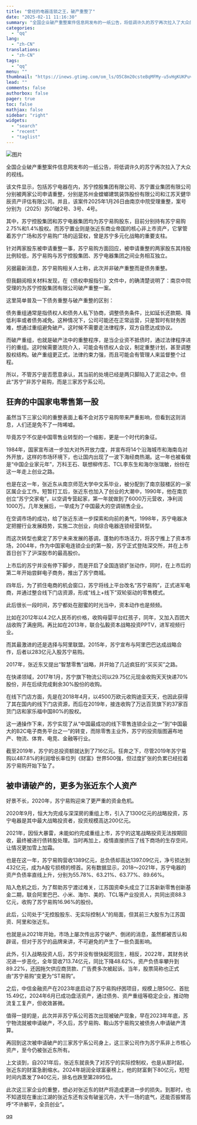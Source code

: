 ```yaml
---
title: "曾经的电器连锁之王，破产重整了"
date: "2025-02-11 11:16:30"
summary: "全国企业破产重整案件信息网发布的一纸公告，将低调许久的苏宁再次拉入了大众的视线。该文件显示，包括苏宁..."
categories:
  - "qq"
lang:
  - "zh-CN"
translations:
  - "zh-CN"
tags:
  - "qq"
menu: ""
thumbnail: "https://inews.gtimg.com/om_ls/O5C8m20csteBqMFMy-u5vHgKUKPuvKCzmCnYvZcs_OS0oAA_640360/0"
lead: ""
comments: false
authorbox: false
pager: true
toc: false
mathjax: false
sidebar: "right"
widgets:
  - "search"
  - "recent"
  - "taglist"
---
```


![图片](https://inews.gtimg.com/news_bt/O5WVZTICsjcZXVBlofg2aJnmLesrPtu21qyEELsV7HMk4AA/641)

全国企业破产重整案件信息网发布的一纸公告，将低调许久的苏宁再次拉入了大众的视线。

该文件显示，包括苏宁电器在内，苏宁控股集团有限公司、苏宁置业集团有限公司分别被两家公司申请重整，分别是苏州金螳螂建筑装饰股份有限公司和江苏天健华辰资产评估有限公司。并且，该案件2025年1月26日由南京中院受理重整，案号分别为（2025）苏01破2号、3号、4号。

其中，苏宁控股集团和苏宁电器集团均为苏宁易购股东，目前分别持有苏宁易购2.75%和1.4%股权。而苏宁置业则是张近东商业帝国的核心非上市资产，它掌管着苏宁广场和苏宁易购广场的运营权，曾是苏宁多元化战略的重要支柱。

针对两家股东被申请重整一事，苏宁易购方面回应，被申请重整的两家股东其持股比例较低，苏宁易购与苏宁控股集团、苏宁电器集团之间业务相互独立。

另据最新消息，苏宁易购相关人士称，此次并非破产重整而是债务重整。

但我翻阅相关材料发现，在《债权申报指引》文件中，的确清楚说明了：南京中院受理的为苏宁控股集团有限公司破产重整一案。

这里简单普及一下债务重整与破产重整的区别：

债务重组通常是指债权人和债务人私下协商，调整债务条件，比如延长还款期、降低利率或者债务减免。这种情况下，公司可能还在正常运营，只是暂时有财务困难，想通过重组避免破产。这时候不需要走法律程序，双方自愿达成协议。

而破产重组，也就是破产法中的重整程序，是当企业资不抵债时，通过法律程序进行的重组。这时候需要法院介入，可能会有债权人会议，制定重整计划，甚至调整股权结构。破产重组更正式，法律约束力强，而且可能会有管理人来监督整个过程。

所以，不管苏宁是否愿意承认，其当前的处境已经是两只脚陷入了泥沼之中。但此“苏宁”非苏宁易购，而是三家苏宁系公司。

狂奔的中国家电零售第一股
------------

虽然当下三家公司的重整表面上看不会对苏宁易购带来严重影响，但看到这则消息，人们还是免不了一阵唏嘘。

毕竟苏宁不仅是中国零售业转型的一个缩影，更是一个时代的象征。

1984年，国家宣布进一步加大对外开放力度，并宣布将14个沿海城市和海南岛对外开放，这样的市场环境下，也让国内出现了一波下海经商热潮。这一年也被看做是“中国企业家元年”，万科王石、联想柳传志、TCL李东生和海尔张瑞敏，纷纷在这一年走上创业之路。

也是在这一年，张近东从南京师范大学中文系毕业，被分配到了南京鼓楼区的一家区属企业工作。短暂打工后，张近东也加入了创业的大潮中，1990年，他在南京创立“苏宁交家电”，以空调专营起家，第一年就做到了6000万元营收，净利润1000万。几年发展后，一举成为了中国最大的空调销售企业。

在空调市场的成功，给了张近东进一步探索和向前的勇气，1998年，苏宁电器决定把握行业发展趋势，实施二次创业，向综合电器连锁经营转型。

而这次转型也奠定了苏宁未来发展的基调，蓬勃的市场活力，将苏宁推上了资本市场，2004年，作为中国家电连锁企业的第一股，苏宁正式登陆深交所，并在上市首日创下了沪深股市的最高股价。

上市后的苏宁并没有停下脚步，而是开启了全国连锁扩张动作，同时，在上市后的第二年开始尝鲜电子商务，推出了苏宁商城。

四年后，为了抓住电商的机会窗口，苏宁将线上平台改名“苏宁易购”，正式进军电商，并通过整合线下门店资源，形成“线上+线下”双轮驱动的零售模式。

此后很长一段时间，苏宁都处在甜蜜的时光当中，资本动作也是频频。

比如在2012年以4.2亿人民币的价格，收购母婴平台红孩子，同年，又加入百团大战收购了满座网。再比如在2013年，联合弘毅资本战略投资PPTV，进军视频行业。

而其最激进的还是选择与阿里联盟。2015年，苏宁宣布与阿里巴巴达成战略合作，后者以283亿元入股苏宁易购。

2017年，张近东又提出“智慧零售”战略，并开始了几近疯狂的“买买买”之路。

在快递领域，2017年1月，苏宁旗下物流公司以29.75亿元现金收购天天快递70%股份，并在后续完成剩余30%股份的收购。

在线下门店方面，先是在2018年4月，以4500万欧元收购迪亚天天，也因此获得了其在国内的线下门店资源，而后在2019年，接连收购了万达百货旗下的37家百货门店和家乐福中国80%的股权。

这一通操作下来，苏宁实现了从“中国最成功的线下零售连锁企业之一”到“中国最大的B2C电子商务平台之一”的转变，而除零售主业外，苏宁的投资版图遍布地产、物流、体育、电竞、金融等行业。

截至2019年，苏宁的总投资额就达到了716亿元。狂奔之下，尽管2019年苏宁易购以487.8%的利润增长率位列《财富》世界500强，但过度扩张的负累已经拉着苏宁易购开始下坠了。

被申请破产的，更多为张近东个人资产
-----------------

好景不长，2020年，苏宁易购迎来了更严重的资金危机。

2020年9月，恒大为完成与深深房的重组上市，引入了1300亿元的战略投资，苏宁电器是其中最大战略投资者，投资规模高达200亿元。

2021年，因恒大暴雷，未能如约完成重组上市，苏宁的这笔战略投资无法按期回收，最终被进行债转股处理。当时再加上，疫情直接挤压了线下商场的生存空间，让情况更加雪上加霜。

也是在这一年，苏宁易购营收1389亿元，总负债却高达1397.09亿元，净亏损达到432亿元，成为A股亏损榜的榜首。另有数据显示，2018～2021年，苏宁电器的资产负债率直线上升，分别为55.78%、63.21%、63.77%、89.66%。

陷入危机之后，为了帮助苏宁渡过难关，江苏国资牵头成立了江苏新新零售创新基金二期，联合阿里巴巴、小米、海尔、美的、TCL等产业投资人，共同出资88.3亿元，收购了苏宁易购16.96%的股份。

此后，公司处于“无控股股东、无实际控制人”的局面，但其前三大股东为江苏国资、阿里和张近东。

也就是从2021年开始，市场上屡次传出苏宁破产、倒闭的消息，虽然都被否认和辟谣，但对于苏宁的品牌来讲，不可避免的产生了一些负面影响。

此外，引入战略投资人后，苏宁并没有很快起死回生，相反，2022年，其财务状况进一步恶化，全年营收713.74亿元，同比下降48.62%，资产负债率攀升到89.22%，还因拖欠供应商货款、广告费多次被起诉。当年，股票简称也正式由“苏宁易购”变更为“ST易购”。

之后，中信金融资产在2023年底启动了苏宁易购纾困项目，规模上限50亿、首批15.49亿，2024年6月已成功盘活资产，通过债务、资产重组等稳定企业，推动物流复工复产，但收效甚微。

值得一提的是，此次并非苏宁系公司首次出现被破产现象，早在2023年年底，苏宁物流就被申请破产，不久后，苏宁易购、鞍山苏宁易购又被债务人申请破产清算。

再回到这次被申请破产的三家苏宁系公司身上，这三家公司作为苏宁系非上市核心资产，至今仍被张近东所有。

上文谈到，自2021年后，张近东就丧失了对苏宁的实际控制权，也是从那时起，张近东的财富急剧缩水。2024年胡润全球富豪榜上，他的财富剩下80亿元，短短时间内蒸发了940亿元，排名也跌至第2895位。

此次这三家企业的重整，想必对张近东的财产将造成更进一步的损失。到那时，也不知道现在重出江湖的张近东还有没有破釜沉舟，大干一场的底气，还能否振臂高呼“不许躺平，全员创业”。

[qq](https://new.qq.com/rain/a/20250211A038JS00)
